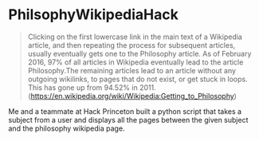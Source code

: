 # PhilsophyWikipediaHack

> Clicking on the first lowercase link in the main text of a Wikipedia article, and then repeating the process for subsequent articles, usually eventually gets one to the Philosophy article. As of February 2016, 97% of all articles in Wikipedia eventually lead to the article Philosophy.The remaining articles lead to an article without any outgoing wikilinks, to pages that do not exist, or get stuck in loops. This has gone up from 94.52% in 2011. (https://en.wikipedia.org/wiki/Wikipedia:Getting_to_Philosophy) 

Me and a teammate at Hack Princeton built a python script that takes a subject from a user and displays all the pages between the given subject and the philosophy wikipedia page.
